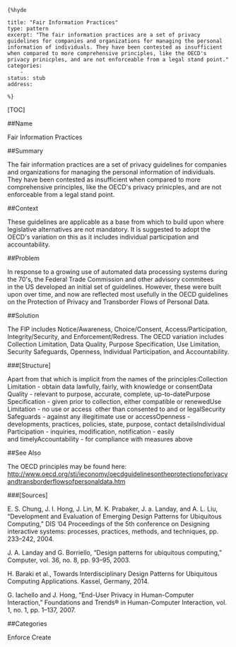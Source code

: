     {%hyde

    title: "Fair Information Practices"
    type: pattern
    excerpt: "The fair information practices are a set of privacy guidelines for companies and organizations for managing the personal information of individuals. They have been contested as insufficient when compared to more comprehensive principles, like the OECD's privacy prinicples, and are not enforceable from a legal stand point."
    categories:
        - 
    status: stub
    address:

    %}

[TOC]


##Name
<!--Primary name the pattern is known by.-->

Fair Information Practices

<!--###[Also Known As]-->
<!-- All other names the pattern is known by.-->



##Summary
<!-- One short paragraph summarising the pattern.-->

The fair information practices are a set of privacy guidelines for companies and organizations for managing the personal information of individuals. They have been contested as insufficient when compared to more comprehensive principles, like the OECD's privacy prinicples, and are not enforceable from a legal stand point.

##Context
<!-- The situations in which the pattern may apply.-->

These guidelines are applicable as a base from which to build upon where legislative alternatives are not mandatory. It is suggested to adopt the OECD's variation on this as it includes individual participation and accountability.

##Problem
<!-- The problem a pattern addresses, including a list of forces describing why a problem might be difficult to solve.-->

In response to a growing use of automated data processing systems during the 70's, the Federal Trade Commission and other advisory commitees in the US developed an initial set of guidelines. However, these were built upon over time, and now are reflected most usefully in the OECD guidelines on the Protection of Privacy and Transborder Flows of Personal Data.

##Solution
<!-- A concise description of how the pattern addresses the problem.-->

The FIP includes Notice/Awareness, Choice/Consent, Access/Participation, Integrity/Security, and Enforcement/Redress. The OECD variation includes Collection Limitation, Data Quality, Purpose Specification, Use Limitation, Security Safeguards, Openness, Individual Participation, and Accountability.

###[Structure]
<!--A detailed specification of the structural aspects of the pattern. A class diagram if applicable.-->

Apart from that which is implicit from the names of the principles:Collection Limitation - obtain data lawfully, fairly, with knowledge or consentData Quality - relevant to purpose, accurate, complete, up-to-datePurpose Specification - given prior to collection, either compatible or renewedUse Limitation - no use or access  other than consented to and or legalSecurity Safeguards - against any illegitimate use or accessOpenness - developments, practices, policies, state, purpose, contact detailsIndividual Participation - inquiries, modification, notification - easily and timelyAccountability - for compliance with measures above 

<!--###[Implementation]-->
<!--Guidelines for implementing the pattern; code fragments; suggested PETS; policy fragments.-->



<!--##Consequences-->
<!--The advantages (benefits) and disadvantages (liabilities) of applying the pattern.-->



<!--###[Constraints]-->
<!-- limitations as a consequence of applying the pattern.-->



<!--##Examples-->
<!--Motivational example to see how the pattern is applied.-->



<!--###[Known Uses]-->
<!-- Pointers to various applications of the pattern.-->



##See Also
<!-- Any pointers to relevant information, not contained in the subfields below.-->

The OECD principles may be found here: http://www.oecd.org/sti/ieconomy/oecdguidelinesontheprotectionofprivacyandtransborderflowsofpersonaldata.htm

<!--###[Related Patterns]-->
<!-- Supporting and conflicting patterns-->



###[Sources]
<!-- References to the original source of the pattern.-->

E. S. Chung, J. I. Hong, J. Lin, M. K. Prabaker, J. a. Landay, and A. L. Liu, “Development and Evaluation of Emerging Design Patterns for Ubiquitous Computing,” DIS ’04 Proceedings of the 5th conference on Designing interactive systems: processes, practices, methods, and techniques, pp. 233–242, 2004.

J. A. Landay and G. Borriello, “Design patterns for ubiquitous computing,” Computer, vol. 36, no. 8, pp. 93–95, 2003.

H. Baraki et al., Towards Interdisciplinary Design Patterns for Ubiquitous Computing Applications. Kassel, Germany, 2014.

G. Iachello and J. Hong, “End-User Privacy in Human-Computer Interaction,” Foundations and Trends® in Human-Computer Interaction, vol. 1, no. 1, pp. 1–137, 2007.

<!--##General Comments-->
<!-- Separate discussion on the pattern.-->



##Categories
<!-- Placeholder for future agreed upon categories as per collaboration's evaluation.-->
Enforce
Create

<!--##Tags-->
<!-- User definable descriptors for additional correlation.-->




